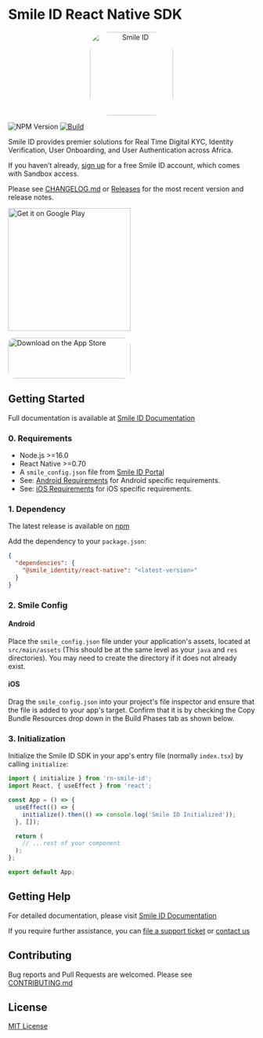# Smile ID React Native SDK


<p align="center">
<a href="https://apps.apple.com/us/app/smile-id/id6448359701?itscg=30200&amp;itsct=apps_box_appicon" style="width: 170px; height: 170px; border-radius: 22%; overflow: hidden; display: inline-block; vertical-align: middle;"><img src="https://is1-ssl.mzstatic.com/image/thumb/Purple221/v4/30/4a/94/304a94c9-239c-e460-c7e0-702cc8945827/AppIcon-1x_U007emarketing-0-10-0-85-220-0.png/540x540bb.jpg" alt="Smile ID" style="width: 170px; height: 170px; border-radius: 22%; overflow: hidden; display: inline-block; vertical-align: middle;"></a>
</p>

![NPM Version](https://img.shields.io/npm/v/%40smile_identity%2Freact-native)
[![Build](https://github.com/smileidentity/react-native/actions/workflows/ci.yml/badge.svg)](https://github.com/smileidentity/react-native/actions/workflows/ci.yml)

Smile ID provides premier solutions for Real Time Digital KYC, Identity Verification, User Onboarding, and User Authentication across Africa.

If you haven’t already, [sign up](https://www.usesmileid.com/schedule-a-demo/) for a free Smile ID account, which comes with Sandbox access.

Please see [CHANGELOG.md](CHANGELOG.md) or [Releases](https://github.com/smileidentity/react-native/releases) for the most recent version and release notes.

<a href='https://play.google.com/store/apps/details?id=com.smileidentity.sample&utm_source=github&utm_campaign=reactnative&pcampaignid=pcampaignidMKT-Other-global-all-co-prtnr-py-PartBadge-Mar2515-1'><img width="250" alt='Get it on Google Play' src='https://play.google.com/intl/en_us/badges/static/images/badges/en_badge_web_generic.png'/></a>

<a href="https://apps.apple.com/us/app/smile-id/id6448359701?itsct=apps_box_badge&amp;itscg=30200" style="display: inline-block; overflow: hidden; border-radius: 13px; width: 250px; height: 83px;"><img src="https://tools.applemediaservices.com/api/badges/download-on-the-app-store/black/en-us?size=250x83&amp;releaseDate=1710028800" alt="Download on the App Store" style="border-radius: 13px; width: 250px; height: 83px;"></a>

## Getting Started

Full documentation is available at [Smile ID Documentation](https://docs.usesmileid.com/integration-options/mobile)

### 0. Requirements

* Node.js >=16.0
* React Native >=0.70
* A `smile_config.json` file from [Smile ID Portal](https://portal.usesmileid.com/sdk)
* See: [Android Requirements](https://github.com/smileidentity/android) for Android specific requirements.
* See: [iOS Requirements](https://github.com/smileidentity/ios) for iOS specific requirements.

### 1. Dependency

The latest release is available on [npm](https://www.npmjs.com/package/rn-smile-id)

Add the dependency to your `package.json`:

```json
{
  "dependencies": {
    "@smile_identity/react-native": "<latest-version>"
  }
}
```

### 2. Smile Config

#### Android

Place the `smile_config.json` file under your application's assets, located at `src/main/assets` (This should be at the same level as your `java` and `res` directories). You may need to create the directory if it does not already exist.

#### iOS

Drag the `smile_config.json` into your project's file inspector and ensure that the file is added to your app's target. Confirm that it is by checking the Copy Bundle Resources drop down in the Build Phases tab as shown below.

### 3. Initialization

Initialize the Smile ID SDK in your app's entry file (normally `index.tsx`) by calling `initialize`:

```typescript
import { initialize } from 'rn-smile-id';
import React, { useEffect } from 'react';

const App = () => {
  useEffect(() => {
    initialize().then(() => console.log('Smile ID Initialized'));
  }, []);

  return (
    // ...rest of your component
  );
};

export default App;
```

## Getting Help

For detailed documentation, please visit [Smile ID Documentation](https://docs.usesmileid.com/integration-options/mobile)

If you require further assistance, you can [file a support ticket](https://portal.usesmileid.com/partner/support/tickets) or [contact us](https://www.usesmileid.com/contact-us/)

## Contributing

Bug reports and Pull Requests are welcomed. Please see [CONTRIBUTING.md](CONTRIBUTING.md)

## License

[MIT License](LICENSE)
